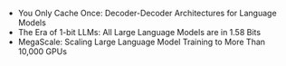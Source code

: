 - You Only Cache Once: Decoder-Decoder Architectures for Language Models
- The Era of 1-bit LLMs: All Large Language Models are in 1.58 Bits
- MegaScale: Scaling Large Language Model Training to More Than 10,000 GPUs
